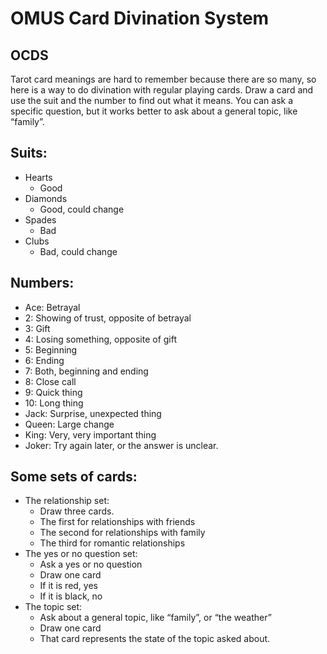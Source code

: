 # OMUS Card Divination System
## OCDS
Tarot card meanings are hard to remember because there are so many, so here is a way to do divination with regular playing cards. Draw a card and use the suit and the number to find out what it means. You can ask a specific question, but it works better to ask about a general topic, like “family”.
## Suits:
* Hearts
  * Good
* Diamonds
  * Good, could change
* Spades
  * Bad
* Clubs
  * Bad, could change
## Numbers:
* Ace: Betrayal
* 2: Showing of trust, opposite of betrayal
* 3: Gift
* 4: Losing something, opposite of gift
* 5: Beginning
* 6: Ending
* 7: Both, beginning and ending
* 8: Close call
* 9: Quick thing
* 10: Long thing
* Jack: Surprise, unexpected thing
* Queen: Large change
* King: Very, very important thing
* Joker: Try again later, or the answer is unclear.

## Some sets of cards:
* The relationship set:
  * Draw three cards.
  * The first for relationships with friends
  * The second for relationships with family
  * The third for romantic relationships
* The yes or no question set:
  * Ask a yes or no question
  * Draw one card
  * If it is red, yes
  * If it is black, no
* The topic set:
  * Ask about a general topic, like “family”, or “the weather”
  * Draw one card
  * That card represents the state of the topic asked about.
